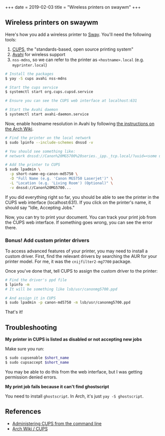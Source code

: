 +++
date = 2019-02-03
title = "Wireless printers on swaywm"
+++

## Wireless printers on swaywm

Here's how you add a wireless printer to [Sway][sway_url]. You'll need the following tools:

1. [CUPS][cups_url], the "standards-based, open source printing system"
2. [Avahi][avahi_url] for wireless support
3. `nss-mdns`, so we can refer to the printer as `<hostname>.local` (e.g. `myprinter.local`)

<!-- more -->

```bash
# Install the packages
$ yay -S cups avahi nss-mdns

# Start the cups service
$ systemctl start org.cups.cupsd.service

# Ensure you can see the CUPS web interface at localhost:631

# Start the Avahi daemon
$ systemctl start avahi-daemon.service
```

Now, enable hostname resolution in Avahi by following [the instructions on the
Arch Wiki][hostname_resolution_url].

```bash
# Find the printer on the local network
$ sudo lpinfo --include-schemes dnssd -v

# You should see something like:
# network dnssd://Canon%20MG5700%20series._ipp._tcp.local/?uuid=<some uuid>

# Add the printer to CUPS
$ sudo lpadmin \
  -p short-name-eg-canon-md5750 \
  -D "Full Name (e.g. 'Canon MG5750 Laserjet')" \
  -L "Location (e.g. 'Living Room') (Optional)" \
  -v dnssd://Canon%20MG5700...
```

If you did everything right so far, you should be able to see the printer in
the CUPS web interface (localhost:631). If you click on the printer's
name, it should say "Idle, Accepting Jobs."

Now, you can try to print your document. You can track your print job from
the CUPS web interface. If something goes wrong, you can see the error there.

### Bonus! Add custom printer drivers

To access advanced features of your printer, you may need to install a custom
driver. First, find the relevant drivers by searching the AUR for your printer
model. For me, it was the `cnijfilter2-mg7700` package.

Once you've done that, tell CUPS to assign the custom driver to the printer:

```bash
# Find the driver's ppd file
$ lpinfo -m
# It will be something like lsb/usr/canonmg5700.ppd

# And assign it in CUPS
$ sudo lpadmin -p canon-md5750 -m lsb/usr/canonmg5700.ppd
```

That's it!

## Troubleshooting

**My printer in CUPS is listed as disabled or not accepting new jobs**

Make sure you run:

```bash
$ sudo cupsenable $short_name
$ sudo cupsaccept $short_name
```

You may be able to do this from the web interface, but I was getting
permission denied errors.

**My print job fails because it can't find ghostscript**

You need to install `ghostscript`. In Arch, it's just `yay -S ghostscript`.

## References

- [Administering CUPS from the command line][administering_cups_url]
- [Arch Wiki / CUPS][arch_wiki_cups_url]

[cups_url]: https://www.cups.org
[sway_url]: https://swaywm.org
[avahi_url]: http://avahi.org
[hostname_resolution_url]: https://wiki.archlinux.org/index.php/Avahi#Hostname_resolution
[administering_cups_url]: https://current.workingdirectory.net/posts/2013/cups-cli-admin/
[arch_wiki_cups_url]: https://wiki.archlinux.org/index.php/CUPS

